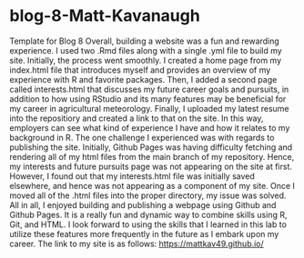 # blog-8-Matt-Kavanaugh
Template for Blog 8
Overall, building a website was a fun and rewarding experience. I used two .Rmd files along with a single .yml file to build my site.
Initially, the process went smoothly. I created a home page from my index.html file that introduces myself and provides an overview of my experience with R and favorite 
packages. Then, I added a second page called interests.html that discusses my future career goals and pursuits, in addition to how using RStudio and its many features
may be beneficial for my career in agricultural meteorology. Finally, I uploaded my latest resume into the repositiory and created a link to that on the site. In this way, employers can see what kind of experience I have and how it relates to my background in R. The one challenge I experienced was with regards to publishing the site.
Initially, Github Pages was having difficulty fetching and rendering all of my html files from the main branch of my repository. Hence, my interests and future pursuits page was not appearing on the site at first.
However, I found out that my interests.html file was initially saved elsewhere, and hence was not appearing as a component of my site. Once I moved all of the .html files into the proper directory, my issue was solved. 
All in all, I enjoyed building and publishing a webpage using Github and Github Pages. It is a really fun and dynamic way to combine skills using R, Git, and HTML. 
I look forward to using the skills that I learned in this lab to utilize these features more frequently in the future as I embark upon my career.
The link to my site is as follows: https://mattkav49.github.io/
